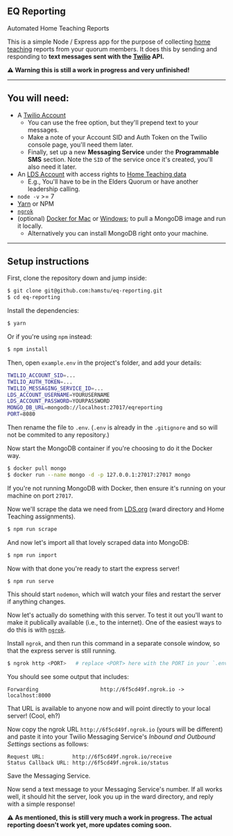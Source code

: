 ## EQ Reporting
Automated Home Teaching Reports

This is a simple Node / Express app for the purpose of collecting [home teaching](https://www.lds.org/topics/home-teaching?lang=eng&old=true) reports from your quorum members. It does this by sending and responding to **text messages sent with the [Twilio](http://twilio.com) API.**

**⚠ Warning this is still a work in progress and very unfinished!**

---

## You will need:

- A [Twilio Account](http://twilio.com)
	- You can use the free option, but they'll prepend text to your messages.
	- Make a note of your Account SID and Auth Token on the Twilio console page, you'll need them later.
	- Finally, set up a new **Messaging Service** under the **Programmable SMS** section. Note the `SID` of the service once it's created, you'll also need it later.
- An [LDS Account](http://lds.org) with access rights to [Home Teaching data](http://lds.org/htvt/)
	- E.g., You'll have to be in the Elders Quorum or have another leadership calling.
- `node -v` >= 7
- [Yarn](https://yarnpkg.com/en/) or NPM
- [`ngrok`](https://ngrok.com/)
- (optional) [Docker for Mac](https://docs.docker.com/docker-for-mac/) or [Windows](https://docs.docker.com/docker-for-windows/); to pull a MongoDB image and run it locally.
	- Alternatively you can install MongoDB right onto your machine.

---

## Setup instructions

First, clone the repository down and jump inside:

```bash
$ git clone git@github.com:hamstu/eq-reporting.git
$ cd eq-reporting
```

Install the dependencies:

```bash
$ yarn
```

Or if you're using `npm` instead:

```bash
$ npm install
```

Then, open `example.env` in the project's folder, and add your details:

```bash
TWILIO_ACCOUNT_SID=...
TWILIO_AUTH_TOKEN=...
TWILIO_MESSAGING_SERVICE_ID=...
LDS_ACCOUNT_USERNAME=YOURUSERNAME
LDS_ACCOUNT_PASSWORD=YOURPASSWORD
MONGO_DB_URL=mongodb://localhost:27017/eqreporting
PORT=8080
```

Then rename the file to `.env`. (`.env` is already in the `.gitignore` and so will not be commited to any repository.)

Now start the MongoDB container if you're choosing to do it the Docker way.

```bash
$ docker pull mongo
$ docker run --name mongo -d -p 127.0.0.1:27017:27017 mongo
```

If you're not running MongoDB with Docker, then ensure it's running on your machine on port `27017`.

Now we'll scrape the data we need from [LDS.org](http://lds.org) (ward directory and Home Teaching assignments).

```bash
$ npm run scrape
```

And now let's import all that lovely scraped data into MongoDB:

```bash
$ npm run import
```

Now with that done you're ready to start the express server!

```bash
$ npm run serve
```

This should start `nodemon`, which will watch your files and restart the server if anything changes.

Now let's actually do something with this server. To test it out you'll want to make it publically available (i.e., to the internet). One of the easiest ways to do this is with [`ngrok`](https://ngrok.com/).

Install `ngrok`, and then run this command in a separate console window, so that the express server is still running.

```bash
$ ngrok http <PORT>   # replace <PORT> here with the PORT in your `.env` file
```

You should see some output that includes:

```
Forwarding                    http://6f5cd49f.ngrok.io -> localhost:8000
```

That URL is available to anyone now and will point directly to your local server! (Cool, eh?)

Now copy the ngrok URL `http://6f5cd49f.ngrok.io` (yours will be different) and paste it into your Twilio Messaging Service's _Inbound and Outbound Settings_ sections as follows:

	Request URL:         http://6f5cd49f.ngrok.io/receive
	Status Callback URL: http://6f5cd49f.ngrok.io/status

Save the Messaging Service.

Now send a text message to your Messaging Service's number. If all works well, it should hit the server, look you up in the ward directory, and reply with a simple response!

**⚠ As mentioned, this is still very much a work in progress. The actual reporting doesn't work yet, more updates coming soon.**